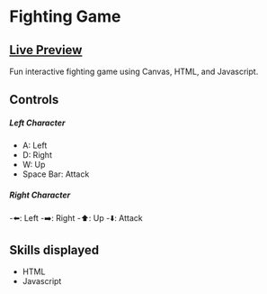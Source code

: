 # Fighting Game

## <a  href=https://brodeedevey-fighting-game.netlify.app/>Live Preview</a>

Fun interactive fighting game using Canvas, HTML, and Javascript.

## Controls
##### Left Character
- A: Left
- D: Right
- W: Up
- Space Bar: Attack

##### Right Character
-:arrow_left:: Left
-:arrow_right:: Right
-:arrow_up:: Up
-:arrow_down:: Attack

## Skills displayed

- HTML
- Javascript
